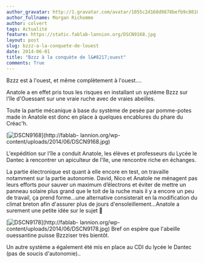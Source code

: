 ```yaml
---
author_gravatar: http://1.gravatar.com/avatar/1055c2d168d9878befb9c8810eda96dc?s=96&d=mm&r=g
author_fullname: Morgan Richomme
author: colvert
tags: Actualité
feature: https://static.fablab-lannion.org/DSCN9168.jpg
layout: post
slug: bzzz-a-la-conquete-de-louest
date: 2014-06-01
title: "Bzzz à la conquète de l&#8217;ouest"
comments: True
---
```

Bzzz est à l'ouest, et même complètement à l'ouest….

Anatole a en effet pris tous les risques en installant un système Bzzz sur
l'île d'Ouessant sur une vraie ruche avec de vraies abeilles.

Toute la partie mécanique à base du système de pesée par pomme-potes made in
Anatole est donc en place à quelques encablures du phare du Créac'h.

[![DSCN9168](https://static.fablab-lannion.org/DSCN9168-1024x768.jpg)](http://fablab-
lannion.org/wp-content/uploads/2014/06/DSCN9168.jpg)

L'expédition sur l'île a conduit Anatole, les élèves et professeurs du Lycée
le Dantec à rencontrer un apiculteur de l'île, une rencontre riche en
échanges.

La partie électronique est quant à elle encore en test, on travaille notamment
sur la partie autonomie. David, Nico et Anatole ne ménagent pas leurs efforts
pour sauver un maximum d’électrons et éviter de mettre un panneau solaire plus
grand que le toit de la ruche mais il y a encore un peu de travail, ça prend
forme…une alternative consisterait en la modification du climat breton afin
d'assurer plus de jours d'ensoleillement…Anatole a surement une petite idée
sur le sujet 🙂



[![DSCN9178](https://static.fablab-lannion.org/DSCN9178-1024x738.jpg)](http://fablab-
lannion.org/wp-content/uploads/2014/06/DSCN9178.jpg) Bref on espère que
l'abeille ouessantine puisse Bzzziser très bientôt.

Un autre système a également été mis en place au CDI du lycée le Dantec (pas
de soucis d'autonomie)..


